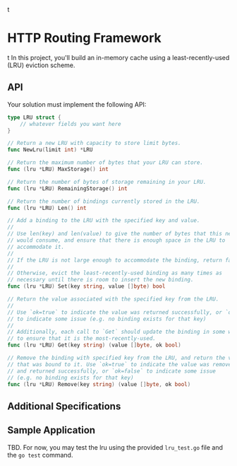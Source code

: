 t

# HTTP Routing Framework
t
In this project, you'll build an in-memory cache using a least-recently-used (LRU)
eviction scheme.

## API

Your solution must implement the following API:

```go
type LRU struct {
	// whatever fields you want here
}

// Return a new LRU with capacity to store limit bytes.
func NewLru(limit int) *LRU

// Return the maximum number of bytes that your LRU can store.
func (lru *LRU) MaxStorage() int

// Return the number of bytes of storage remaining in your LRU.
func (lru *LRU) RemainingStorage() int

// Return the number of bindings currently stored in the LRU.
func (lru *LRU) Len() int

// Add a binding to the LRU with the specified key and value.
//
// Use len(key) and len(value) to give the number of bytes that this new binding
// would consume, and ensure that there is enough space in the LRU to
// accommodate it.
//
// If the LRU is not large enough to accommodate the binding, return false.
//
// Otherwise, evict the least-recently-used binding as many times as
// necessary until there is room to insert the new binding.
func (lru *LRU) Set(key string, value []byte) bool

// Return the value associated with the specified key from the LRU.
//
// Use `ok=true` to indicate the value was returned successfully, or `ok=false`
// to indicate some issue (e.g. no binding exists for that key)
//
// Additionally, each call to `Get` should update the binding in some way
// to ensure that it is the most-recently-used.
func (lru *LRU) Get(key string) (value []byte, ok bool)

// Remove the binding with specified key from the LRU, and return the value
// that was bound to it. Use `ok=true` to indicate the value was removed
// and returned successfully, or `ok=false` to indicate some issue
// (e.g. no binding exists for that key)
func (lru *LRU) Remove(key string) (value []byte, ok bool)
```

## Additional Specifications


## Sample Application

TBD. For now, you may test the lru using the provided `lru_test.go` file and
the `go test` command.
